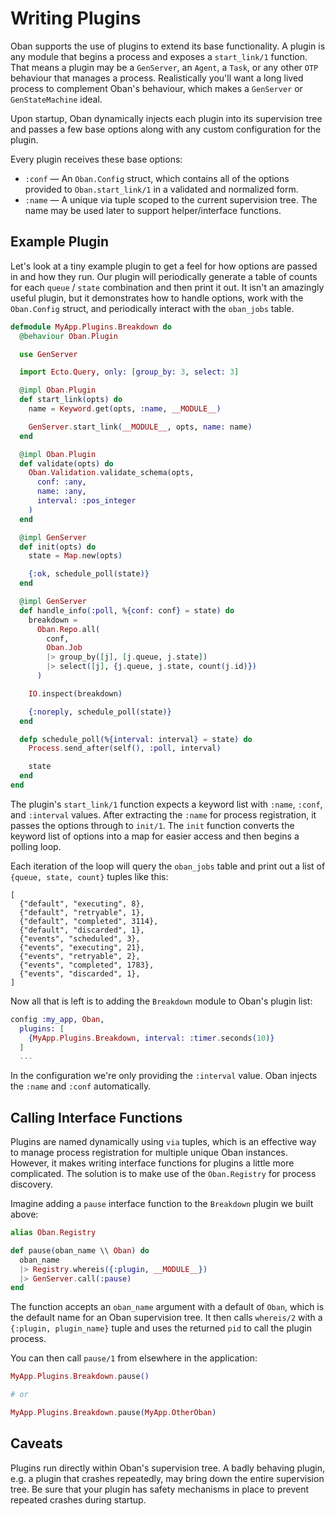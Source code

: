 # Writing Plugins

Oban supports the use of plugins to extend its base functionality. A plugin is
any module that begins a process and exposes a `start_link/1` function. That
means a plugin may be a `GenServer`, an `Agent`, a `Task`, or any other `OTP`
behaviour that manages a process. Realistically you'll want a long lived process
to complement Oban's behaviour, which makes a `GenServer` or `GenStateMachine`
ideal.

Upon startup, Oban dynamically injects each plugin into its supervision tree and
passes a few base options along with any custom configuration for the plugin.

Every plugin receives these base options:

* `:conf` — An `Oban.Config` struct, which contains all of the options provided
  to `Oban.start_link/1` in a validated and normalized form.
* `:name` — A unique via tuple scoped to the current supervision tree. The name
  may be used later to support helper/interface functions.

## Example Plugin

Let's look at a tiny example plugin to get a feel for how options are passed in
and how they run. Our plugin will periodically generate a table of counts for
each `queue` / `state` combination and then print it out. It isn't an amazingly
useful plugin, but it demonstrates how to handle options, work with the
`Oban.Config` struct, and periodically interact with the `oban_jobs` table.

```elixir
defmodule MyApp.Plugins.Breakdown do
  @behaviour Oban.Plugin

  use GenServer

  import Ecto.Query, only: [group_by: 3, select: 3]

  @impl Oban.Plugin
  def start_link(opts) do
    name = Keyword.get(opts, :name, __MODULE__)

    GenServer.start_link(__MODULE__, opts, name: name)
  end

  @impl Oban.Plugin
  def validate(opts) do
    Oban.Validation.validate_schema(opts,
      conf: :any,
      name: :any,
      interval: :pos_integer
    )
  end

  @impl GenServer
  def init(opts) do
    state = Map.new(opts)

    {:ok, schedule_poll(state)}
  end

  @impl GenServer
  def handle_info(:poll, %{conf: conf} = state) do
    breakdown =
      Oban.Repo.all(
        conf,
        Oban.Job
        |> group_by([j], [j.queue, j.state])
        |> select([j], {j.queue, j.state, count(j.id)})
      )

    IO.inspect(breakdown)

    {:noreply, schedule_poll(state)}
  end

  defp schedule_poll(%{interval: interval} = state) do
    Process.send_after(self(), :poll, interval)

    state
  end
end
```

The plugin's `start_link/1` function expects a keyword list with `:name`,
`:conf`, and `:interval` values. After extracting the `:name` for process
registration, it passes the options through to `init/1`. The `init` function
converts the keyword list of options into a map for easier access and then
begins a polling loop.

Each iteration of the loop will query the `oban_jobs` table and print out a list
of `{queue, state, count}` tuples like this:

```
[
  {"default", "executing", 8},
  {"default", "retryable", 1},
  {"default", "completed", 3114},
  {"default", "discarded", 1},
  {"events", "scheduled", 3},
  {"events", "executing", 21},
  {"events", "retryable", 2},
  {"events", "completed", 1783},
  {"events", "discarded", 1},
]
```

Now all that is left is to adding the `Breakdown` module to Oban's plugin list:

```elixir
config :my_app, Oban,
  plugins: [
    {MyApp.Plugins.Breakdown, interval: :timer.seconds(10)}
  ]
  ...
```

In the configuration we're only providing the `:interval` value. Oban injects
the `:name` and `:conf` automatically.

## Calling Interface Functions

Plugins are named dynamically using `via` tuples, which is an effective way to
manage process registration for multiple unique Oban instances. However, it
makes writing interface functions for plugins a little more complicated. The
solution is to make use of the `Oban.Registry` for process discovery.

Imagine adding a `pause` interface function to the `Breakdown` plugin we built
above:

```elixir
alias Oban.Registry

def pause(oban_name \\ Oban) do
  oban_name
  |> Registry.whereis({:plugin, __MODULE__})
  |> GenServer.call(:pause)
end
```

The function accepts an `oban_name` argument with a default of `Oban`, which is
the default name for an Oban supervision tree. It then calls `whereis/2` with a
`{:plugin, plugin_name}` tuple and uses the returned `pid` to call the plugin
process.

You can then call `pause/1` from elsewhere in the application:

```elixir
MyApp.Plugins.Breakdown.pause()

# or

MyApp.Plugins.Breakdown.pause(MyApp.OtherOban)
```

## Caveats

Plugins run directly within Oban's supervision tree. A badly behaving plugin,
e.g. a plugin that crashes repeatedly, may bring down the entire supervision
tree. Be sure that your plugin has safety mechanisms in place to prevent
repeated crashes during startup.

